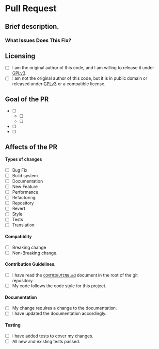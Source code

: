 # Pull Request

## Brief description.

<!-- Please provide a brief description of the goals of your PR -->

<!--
###########################################################################
## WARNING!                                                              ##
## IGNORING THE FOLLOWING TEMPLATE WILL RESULT IN YOUR PR BEING CLOSED   ##
###########################################################################
-->
<!--
  Please go through this checklist item by item and make sure you have successfully completed each of these steps.
    - Your pull request MUST be either on the latest version of Terra, or on a branch for a future release.
    - Make sure that there are no already existing PRs that fix this. If so, it will be closed as a duplicate.
    - Make sure that this change is actually within the scope of Terra and is something a terrain generator should be doing.
    - Make sure that this is not an issue with a specific Terra *pack*, and instead applies to all of Terra.
    - Make sure that you have filled out all the required information and given descriptions of everything.
-->
<!-- You can erase any parts of this template not applicable to your Pull Request. -->

### What Issues Does This Fix?

<!--
    Put Fix #XXXX or Closes #XXXX here if there are any open issues that this PR fixes.
    This is to automatically close the relevant issues.
    You may remove this if there is no issue for this PR.
    But unless this is a very small change, you should make an issue for it.
-->

## Licensing

<!-- In order to be accepted, your changes must be under the GPLv3 license. Please check one of the following: -->

- [ ] I am the original author of this code, and I am willing to release it
  under [GPLv3](https://www.gnu.org/licenses/gpl-3.0.en.html).
- [ ] I am not the original author of this code, but it is in public domain or
  released under [GPLv3](https://www.gnu.org/licenses/gpl-3.0.en.html) or a
  compatible license.
    <!--
      Please provide reliable evidence of this.
      NOTE: for compatible licenses, you must make sure to add the included license somewhere in the program, if so required.
      (And even if it's not required, it's still nice to do it. Also add attribution somewhere.)
    -->

## Goal of the PR

<!--
    What is the goal of the PR?
    Put a checklist here of what has been done
    (and what *hasn't*, but you plan to do),
    so we can easily know what was changed.
    Note: this is only required for PRs that add new features.
    If your PR is not adding new features, only fixing bugs or adding translations, then you may delete this section.
-->

- [ ] <!-- First thing -->
    - [ ] <!-- A requirement of the first thing. -->
    - [ ] <!-- A second requirement of the first thing. -->
- [ ] <!-- Second thing -->
- [ ] <!-- etc. -->

## Affects of the PR

<!---
    What types of changes does your code introduce? (Select any that apply. You may select multiple.)
    You must put an x in all the boxes that it applies to. (Like this: [x])
-->

#### Types of changes

- [ ] Bug Fix <!-- Anything which fixes an issue in Terra. -->
- [ ] Build system <!-- Anything which pretain to the build system. -->
- [ ] 
  Documentation <!-- Anything which adds or improves documentation for existing features. -->
- [ ] New Feature <!-- Anything which adds new functionality to Terra. -->
- [ ] Performance <!-- Anything which is imrpoves the performance of Terra. -->
- [ ] 
  Refactoring <!-- Anything which does not add any new code, only moves code around. -->
- [ ] 
  Repository <!-- Anything which affects the repository. Eg. changes to the `README.md` file. -->
- [ ] Revert <!-- Anything which reverts previous commits. -->
- [ ] Style <!-- Anything which updates style. -->
- [ ] Tests <!-- Anything which adds or updates tests. -->
- [ ] 
  Translation <!-- Anything which is internationalizing the Terra program to other languages. -->

#### Compatiblity

- [ ] Breaking
  change <!-- A fix, or a feature, that breaks some previous functionality to Terra. -->
- [ ] Non-Breaking change.
    <!--
        A change which does not break *any* previous functionality of Terra.
        (ie. is backwards compatible and will work with *any* previously existing supported features.
        Note: if a feature is annotated with @Incubating, @Preview, @Experimental,
        or is in a package called something similar to the previous annotations,
        then you may push breaking changes to only THOSE parts of Terra.)
    -->

#### Contribution Guidelines.

- [ ] I have read
  the [`CONTRIBUTING.md`](https://github.com/PolyhedralDev/Terra/blob/master/CONTRIBUTING.md)
  document in the root of the git repository.
- [ ] My code follows the code style for this
  project. <!-- There is an included `.editorconfig` file in the base of the repo. Please use a plugin for your IDE of choice that follows those settings. -->

#### Documentation

- [ ] My change requires a change to the documentation.
- [ ] I have updated the documentation accordingly.

#### Testing

- [ ] I have added tests to cover my changes.
- [ ] All new and existing tests passed.
    <!--
        If it only introduces small changes, you don't need to add tests.
        But if you add big changes, you should probably at least write *some* testing, where applicable.
    -->
